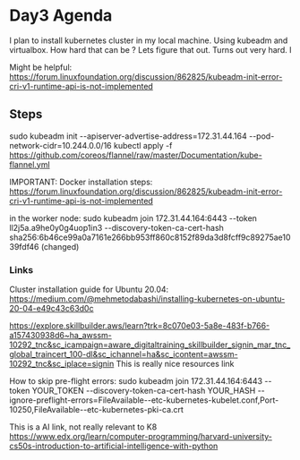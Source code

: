 # Day3 Agenda
I plan to install kubernetes cluster in my local machine. Using kubeadm and virtualbox. How hard that can be ? Lets figure that out. Turns out very hard. I 

Might be helpful:
https://forum.linuxfoundation.org/discussion/862825/kubeadm-init-error-cri-v1-runtime-api-is-not-implemented
## Steps

sudo kubeadm init --apiserver-advertise-address=172.31.44.164 --pod-network-cidr=10.244.0.0/16
kubectl apply -f https://github.com/coreos/flannel/raw/master/Documentation/kube-flannel.yml

IMPORTANT: Docker installation steps: https://forum.linuxfoundation.org/discussion/862825/kubeadm-init-error-cri-v1-runtime-api-is-not-implemented

in the worker node: sudo kubeadm join 172.31.44.164:6443 --token ll2j5a.a9he0y0g4uop1in3 --discovery-token-ca-cert-hash sha256:6b46ce99a0a7161e266bb953ff860c8152f89da3d8fcff9c89275ae1039fdf46 (changed)


### Links
Cluster installation guide for Ubuntu 20.04:  https://medium.com/@mehmetodabashi/installing-kubernetes-on-ubuntu-20-04-e49c43c63d0c

https://explore.skillbuilder.aws/learn?trk=8c070e03-5a8e-483f-b766-a157430938d6~ha_awssm-10292_tnc&sc_icampaign=aware_digitaltraining_skillbuilder_signin_mar_tnc_global_traincert_100-dl&sc_ichannel=ha&sc_icontent=awssm-10292_tnc&sc_iplace=signin
This is really nice resources link

How to skip pre-flight errors: sudo kubeadm join 172.31.44.164:6443 --token YOUR_TOKEN --discovery-token-ca-cert-hash YOUR_HASH --ignore-preflight-errors=FileAvailable--etc-kubernetes-kubelet.conf,Port-10250,FileAvailable--etc-kubernetes-pki-ca.crt


This is a AI link, not really relevant to K8
https://www.edx.org/learn/computer-programming/harvard-university-cs50s-introduction-to-artificial-intelligence-with-python
